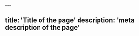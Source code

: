 
<!-- Content of the page -->---

title: 'Title of the page'
description: 'meta description of the page'
---

<!-- Content of the page -->
